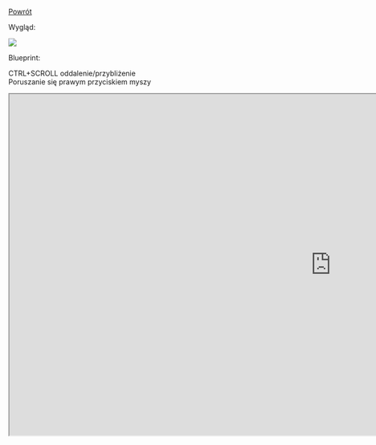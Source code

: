 [Powrót](README.md)  

Wygląd:  

<img src="https://raw.githubusercontent.com/grzedzicki/NewOrder/main/Blueprint/PowerUp/Superspeed.JPG">  

Blueprint:  

CTRL+SCROLL oddalenie/przybliżenie  
Poruszanie się prawym przyciskiem myszy  
<iframe width=1280 height=680 src="https://blueprintue.com/render/9qxb3aox//" scrolling="no" allowfullscreen></iframe>
